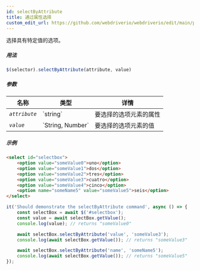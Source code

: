 ```yaml
---
id: selectByAttribute
title: 通过属性选择
custom_edit_url: https://github.com/webdriverio/webdriverio/edit/main/packages/webdriverio/src/commands/element/selectByAttribute.ts
---
```


选择具有特定值的选项。

##### 用法

```js
$(selector).selectByAttribute(attribute, value)
```

##### 参数

<table>
  <thead>
    <tr>
      <th>名称</th><th>类型</th><th>详情</th>
    </tr>
  </thead>
  <tbody>
    <tr>
      <td><code><var>attribute</var></code></td>
      <td>`string`</td>
      <td>要选择的选项元素的属性</td>
    </tr>
    <tr>
      <td><code><var>value</var></code></td>
      <td>`String, Number`</td>
      <td>要选择的选项元素的值</td>
    </tr>
  </tbody>
</table>

##### 示例

```html title="example.html"
<select id="selectbox">
    <option value="someValue0">uno</option>
    <option value="someValue1">dos</option>
    <option value="someValue2">tres</option>
    <option value="someValue3">cuatro</option>
    <option value="someValue4">cinco</option>
    <option name="someName5" value="someValue5">seis</option>
</select>
```

```js title="selectByAttribute.js"
it('Should demonstrate the selectByAttribute command', async () => {
    const selectBox = await $('#selectbox');
    const value = await selectBox.getValue();
    console.log(value); // returns "someValue0"

    await selectBox.selectByAttribute('value', 'someValue3');
    console.log(await selectBox.getValue()); // returns "someValue3"

    await selectBox.selectByAttribute('name', 'someName5');
    console.log(await selectBox.getValue()); // returns "someValue5"
});
```